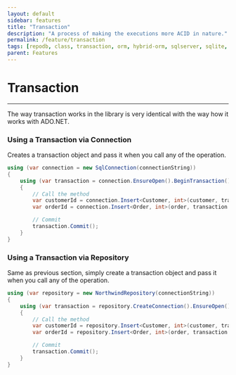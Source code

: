 ```yaml
---
layout: default
sidebar: features
title: "Transaction"
description: "A process of making the executions more ACID in nature."
permalink: /feature/transaction
tags: [repodb, class, transaction, orm, hybrid-orm, sqlserver, sqlite, mysql, postgresql]
parent: Features
---
```


# Transaction

---

The way transaction works in the library is very identical with the way how it works with ADO.NET.

### Using a Transaction via Connection

Creates a transaction object and pass it when you call any of the operation.

```csharp
using (var connection = new SqlConnection(connectionString))
{
    using (var transaction = connection.EnsureOpen().BeginTransaction())
    {
        // Call the method
        var customerId = connection.Insert<Customer, int>(customer, transaction: transaction);
        var orderId = connection.Insert<Order, int>(order, transaction: transaction);

        // Commit
        transaction.Commit();
    }
}
```

### Using a Transaction via Repository

Same as previous section, simply create a transaction object and pass it when you call any of the operation.

```csharp
using (var repository = new NorthwindRepository(connectionString))
{
    using (var transaction = repository.CreateConnection().EnsureOpen().BeginTransaction())
    {
        // Call the method
        var customerId = repository.Insert<Customer, int>(customer, transaction: transaction);
        var orderId = repository.Insert<Order, int>(order, transaction: transaction);

        // Commit
        transaction.Commit();
    }
}
```
